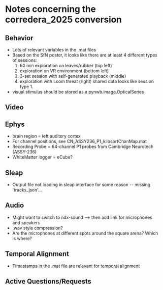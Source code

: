# Notes concerning the corredera_2025 conversion

## Behavior
- Lots of relevant variables in the .mat files
- Based on the SfN poster, it looks like there are at least 4 different types of sessions:
    1. 60 min exploration on leaves/rubber (top left)
    2. exploration on VR environment (bottom left)
    3. 3-set session with self-generated playback (middle)
    4. exploration with Loom threat (right)
shared data looks like session type 1.
- visual stimulus should be stored as a pynwb.image.OpticalSeries

## Video

## Ephys
- brain region = left auditory cortex
- For channel positions, see CN_ASSY236_P1_kilosortChanMap.mat
- Recording Probe = 64-channel P1 probes from Cambridge Neurotech (ASSY-236)
- WhiteMatter logger = eCube?

## Sleap
- Output file not loading in sleap interface for some reason -- missing 'tracks_json'...

## Audio
- Might want to switch to ndx-sound --> then add link for microphones and speakers
- .wav style compression?
- Are the microphones at different spots around the square arena? Which is where?


## Temporal Alignment
- Timestamps in the .mat file are relevant for temporal alignment

## Active Questions/Requests
